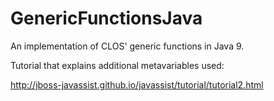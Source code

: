 # GenericFunctionsJava
An implementation of CLOS' generic functions in Java 9.

Tutorial that explains additional metavariables used:

http://jboss-javassist.github.io/javassist/tutorial/tutorial2.html